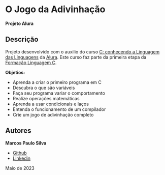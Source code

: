 # O Jogo da Adivinhação
**Projeto Alura**

## Descrição
Projeto desenvolvido com o auxilio do curso [C: conhecendo a Linguagem das Linguagens](https://cursos.alura.com.br/course/introducao-a-programacao-com-c-parte-1) da [Alura](https://www.alura.com.br). Este curso faz parte da primeira etapa da [Formação Linguagem C](https://cursos.alura.com.br/formacao-linguagem-c).

**Objetios:**
- Aprenda a criar o primeiro programa em C
- Descubra o que são variáveis
- Faça seu programa variar o comportamento
- Realize operações matemáticas
- Aprenda a usar condicionais e laços
- Entenda o funcionamento de um compilador
- Crie um jogo de adivinhação completo

## Autores

**Marcos Paulo Silva**
- [Github](https://www.github.com/souomarcos)
- [Linkedin](https://www.github.com/souomarcos)

Maio de 2023
